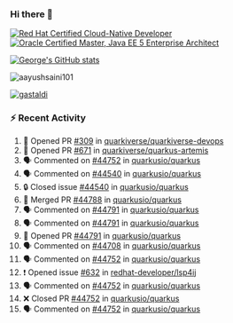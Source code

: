 ### Hi there 👋

<!--START_SECTION:badges-->
[![Red Hat Certified Cloud-Native Developer](https://images.credly.com/size/110x110/images/12ef4e4e-3d8d-4caf-9ab1-858c5bcb9619/image.png)](http://www.credly.com/badges/b6402e31-0894-48e6-b488-e2e551dcc809 "Red Hat Certified Cloud-Native Developer")
[![Oracle Certified Master, Java EE 5 Enterprise Architect](https://images.credly.com/size/110x110/images/1fa3549c-674c-4779-b3d6-d7d64eac2c23/Oracle-Certification-badge_OC-Master.png)](http://www.credly.com/badges/2565574e-b81d-410e-ab7d-24666ddcbe00 "Oracle Certified Master, Java EE 5 Enterprise Architect")
<!--END_SECTION:badges-->

[![George's GitHub stats](https://github-readme-stats.vercel.app/api?username=gastaldi&show=reviews,prs_merged&hide=contribs,prs&theme=transparent&show_icons=true)](https://github.com/anuraghazra/github-readme-stats)

<p align="left"> <img src="https://komarev.com/ghpvc/?username=gastaldi&label=Profile%20views&color=0e75b6&style=for-the-badge" alt="aayushsaini101" /> </p>

<p align="left"> <a href="https://github.com/ryo-ma/github-profile-trophy"><img src="https://github-profile-trophy.vercel.app/?username=gastaldi" alt="gastaldi" /></a> </p>

### :zap: Recent Activity

<!--START_SECTION:activity-->
1. 💪 Opened PR [#309](https://github.com/quarkiverse/quarkiverse-devops/pull/309) in [quarkiverse/quarkiverse-devops](https://github.com/quarkiverse/quarkiverse-devops)
2. 💪 Opened PR [#671](https://github.com/quarkiverse/quarkus-artemis/pull/671) in [quarkiverse/quarkus-artemis](https://github.com/quarkiverse/quarkus-artemis)
3. 🗣 Commented on [#44752](https://github.com/quarkusio/quarkus/pull/44752#issuecomment-2506075832) in [quarkusio/quarkus](https://github.com/quarkusio/quarkus)
4. 🗣 Commented on [#44540](https://github.com/quarkusio/quarkus/issues/44540#issuecomment-2505213195) in [quarkusio/quarkus](https://github.com/quarkusio/quarkus)
5. 🔒 Closed issue [#44540](https://github.com/quarkusio/quarkus/issues/44540) in [quarkusio/quarkus](https://github.com/quarkusio/quarkus)
6. 🎉 Merged PR [#44788](https://github.com/quarkusio/quarkus/pull/44788) in [quarkusio/quarkus](https://github.com/quarkusio/quarkus)
7. 🗣 Commented on [#44791](https://github.com/quarkusio/quarkus/pull/44791#issuecomment-2505113386) in [quarkusio/quarkus](https://github.com/quarkusio/quarkus)
8. 🗣 Commented on [#44791](https://github.com/quarkusio/quarkus/pull/44791#issuecomment-2505102022) in [quarkusio/quarkus](https://github.com/quarkusio/quarkus)
9. 💪 Opened PR [#44791](https://github.com/quarkusio/quarkus/pull/44791) in [quarkusio/quarkus](https://github.com/quarkusio/quarkus)
10. 🗣 Commented on [#44708](https://github.com/quarkusio/quarkus/pull/44708#issuecomment-2503963595) in [quarkusio/quarkus](https://github.com/quarkusio/quarkus)
11. 🗣 Commented on [#44752](https://github.com/quarkusio/quarkus/pull/44752#issuecomment-2503589300) in [quarkusio/quarkus](https://github.com/quarkusio/quarkus)
12. ❗ Opened issue [#632](https://github.com/redhat-developer/lsp4ij/issues/632) in [redhat-developer/lsp4ij](https://github.com/redhat-developer/lsp4ij)
13. 🗣 Commented on [#44752](https://github.com/quarkusio/quarkus/pull/44752#issuecomment-2502209582) in [quarkusio/quarkus](https://github.com/quarkusio/quarkus)
14. ❌ Closed PR [#44752](https://github.com/quarkusio/quarkus/pull/44752) in [quarkusio/quarkus](https://github.com/quarkusio/quarkus)
15. 🗣 Commented on [#44752](https://github.com/quarkusio/quarkus/pull/44752#issuecomment-2501776203) in [quarkusio/quarkus](https://github.com/quarkusio/quarkus)
<!--END_SECTION:activity-->
